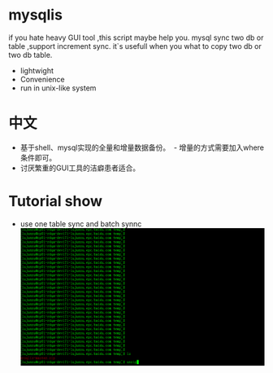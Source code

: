 # mysqlis



if you hate heavy GUI tool ,this script maybe help you. 
mysql sync two db or table ,support increment sync. 
it`s usefull when you what to copy two db or two db table.

  - lightwight
  - Convenience
  - run in unix-like system

# 中文

  - 基于shell、mysql实现的全量和增量数据备份。 
  - 增量的方式需要加入where条件即可。
  - 讨厌繁重的GUI工具的洁癖患者适合。
  
  
  
# Tutorial show
* use one table sync and batch synnc
![use one table sync and batch synnc](tutorial.gif)
